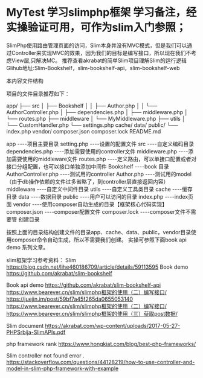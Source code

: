 # MyTest 学习slimphp框架  学习备注，经实操验证可用，可作为slim入门参照；

SlimPhp使用路由管理页面的访问，Slim本身并没有MVC模式，但是我们可以通过Controller来实现MVC的效果，因为我们的目标是编写接口，所以现在我们不考虑View层,只解决MC。
推荐查看akrabat的简单Slim项目理解Slim的运行逻辑Glihub地址:Slim-Bookshelf，slim-bookshelf-api，slim-bookshelf-web

本内容文件结构

项目的文件目录推荐如下：

app/
├── src
│   ├── Bookshelf
│   │   ├── Author.php
│   │   └── AuthorController.php
│   ├── dependencies.php
│   ├── middleware.php
│   └── routes.php
├── middleware
│   └── MyMiddleware.php
├── utils
│   └── CustomHandler.php
└── settings.php
cache/
data/
public/
└── index.php
vendor/
composer.json
composer.lock
README.md

app    ----项目主要目录
setting.php    ----设置的配置文件
src           ----自定义编码目录
dependencies.php    ----添加需要使用的controller文件
middleware.php    ----添加需要使用的middleware文件
routes.php    ----定义路由，可以单接口配置或者对接口分组配置，也可以接口单独添加中间件
Bookshelf     ----book 目录
AuthorController.php    ----测试用的controller
Author.php    ----测试用的model（由于db操作依赖的文件过多省略了，到controller层直接返回内容）
middleware    ----自定义中间件目录
utils         ----自定义工具类目录
cache     ----缓存目录
data      ----数据目录
public    ----用户可以访问的目录
index.php    ----index页面
vendor    ----使用composer自动生成的目录【框架核心代码实现】
composer.json    ----composer配置文件
composer.lock    ----composer文件不需要管
创建目录

按照上面的目录结构创建文件的目录app、cache、data、public，vendor目录使用composer命令自动生成，所以不需要我们创建。
实操可参照下面book api demo 系列文章。

slim框架学习参考资料：
Slim
https://blog.csdn.net/lihe460186709/article/details/59113595
Book demo
https://github.com/akrabat/slim-bookshelf

Book api demo
https://github.com/akrabat/slim-bookshelf-api
https://www.bearever.cn/slim/slimphp框架的使用（二）编写接口/
https://juejin.im/post/59bf7a45f265da0655053140
https://www.bearever.cn/slim/slimphp框架的使用（二）编写接口/
https://www.bearever.cn/slim/slimphp框架的使用（三）获取post数据/

Slim document
https://akrabat.com/wp-content/uploads/2017-05-27-PHPSrbija-SlimAPIs.pdf

php framework rank
https://www.hongkiat.com/blog/best-php-frameworks/

Slim controller not found error .
https://stackoverflow.com/questions/44128219/how-to-use-controller-and-model-in-slim-php-framework-with-example

